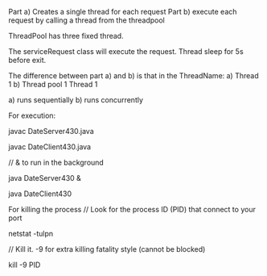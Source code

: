 Part a) Creates a single thread for each request
Part b) execute each request by calling a thread from the threadpool

ThreadPool has three fixed thread.

The serviceRequest class will execute the request. Thread sleep for 5s before exit.

The difference between part a) and b) is that in the ThreadName:
a) Thread 1
b) Thread pool 1 Thread 1

a) runs sequentially
b) runs concurrently

For execution:

javac DateServer430.java

javac DateClient430.java

// & to run in the background

java DateServer430 &

java DateClient430 

For killing the process
// Look for the process ID (PID) that connect to your port

netstat -tulpn

// Kill it. -9 for extra killing fatality style (cannot be blocked) 

kill -9 PID
